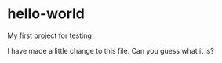 # hello-world
My first project for testing

I have made a little change to this file. Can you guess what it is?
